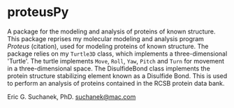 # proteusPy
A package for the modeling and analysis of proteins of known structure.
This package reprises my molecular modeling and analysis program *Proteus* (citation), used for modeling proteins of known structure. The package relies on my ``Turtle3D`` class, which implements a three-dimensional 'Turtle'. The turtle implements ``Move``, ``Roll``, ``Yaw``, ``Pitch`` and ``Turn`` for movement in a three-dimensional space. The DisulfideBond class implements the protein structure stabilizing element known as a Disulfide Bond. This is used to perform an analysis of proteins contained in the RCSB protein data bank.

Eric G. Suchanek, PhD.
suchanek@mac.com

